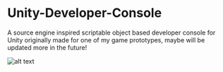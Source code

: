 # Unity-Developer-Console
A source engine inspired scriptable object based developer console for Unity originally made for one of my game prototypes, maybe will be updated more in the future!


![alt text](https://imgur.com/ZH9dFCD.png)
